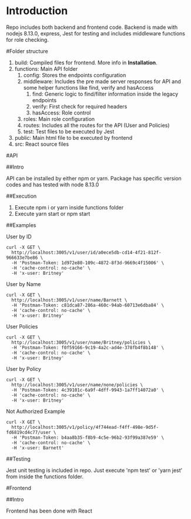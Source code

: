 # Introduction

Repo includes both backend and frontend code. Backend is made with nodejs 8.13.0, express, Jest for testing and includes middleware functions for role checking. 

#Folder structure

1. build: Compiled files for frontend. More info in **Installation**. 
2. functions: Main API folder
    1. config: Stores the endpoints configuration
    2. middleware: Includes the pre made server responses for API and some helper functions like find, verify and hasAccess
        1. find: Generic logic to find/filter information inside the legacy endpoints
        2. verify: First check for required headers
        3. hasAccess: Role control
    3. roles: Main role configuration
    4. routes: Includes all the routes for the API (User and Policies)
    5. test: Test files to be executed by Jest
3. public: Main html file to be executed by frontend
4. src: React source files

#API

##Intro

API can be installed by either npm or yarn. Package has specific version codes and has tested with node 8.13.0

##Execution

1. Execute npm i or yarn inside functions folder
2. Execute yarn start or npm start

##Examples

User by ID

```
curl -X GET \
  http://localhost:3005/v1/user/id/a0ece5db-cd14-4f21-812f-966633e7be86 \
  -H 'Postman-Token: 1d972e80-109c-4872-8f3d-9669c4f15006' \
  -H 'cache-control: no-cache' \
  -H 'x-user: Britney'
  ```

User by Name

```
curl -X GET \
  http://localhost:3005/v1/user/name/Barnett \
  -H 'Postman-Token: c81dca87-286a-460c-94ab-60713e6dba84' \
  -H 'cache-control: no-cache' \
  -H 'x-user: Britney'
```

User Policies

```
curl -X GET \
  http://localhost:3005/v1/user/name/Britney/policies \
  -H 'Postman-Token: f0f59166-9c19-4a2c-ad4e-378fb4f8b148' \
  -H 'cache-control: no-cache' \
  -H 'x-user: Britney'
```

User by Policy

```
curl -X GET \
  http://localhost:3005/v1/user/name/none/policies \
  -H 'Postman-Token: 4c39101c-6a9f-4dff-9943-1a7ff14072a0' \
  -H 'cache-control: no-cache' \
  -H 'x-user: Britney'
```

Not Authorized Example

```
curl -X GET \
  http://localhost:3005/v1/policy/4f744ead-f4ff-498e-9d5f-fd6819cd4c77/user \
  -H 'Postman-Token: b4aa8b35-f8b9-4c5e-96b2-93f99a387e59' \
  -H 'cache-control: no-cache' \
  -H 'x-user: Barnett'
```

##Testing

Jest unit testing is included in repo. Just execute 'npm test' or 'yarn jest' from inside the functions folder. 

#Frontend

##Intro

Frontend has been done with React 

